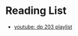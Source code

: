 # Reading List
- [youtube: dp 203 playlist](https://www.youtube.com/watch?v=JBY9nAbuskI&list=PL7ZG6NdDdT8NRHDU5shVgGjlua297bm-H)